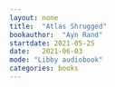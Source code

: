 ```yaml
---
layout: none
title:  "Atlas Shrugged"
bookauthor:  "Ayn Rand"
startdate: 2021-05-25
date:   2021-06-03
mode: "Libby audiobook"
categories: books
---
```

